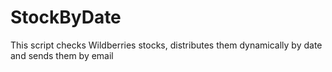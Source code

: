 # StockByDate
This script checks Wildberries stocks, distributes them dynamically by date and sends them by email
